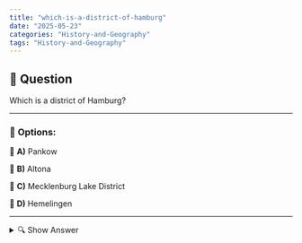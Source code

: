 ```yaml
---
title: "which-is-a-district-of-hamburg"
date: "2025-05-23"
categories: "History-and-Geography"
tags: "History-and-Geography"
---
```


## 📌 **Question**

Which is a district of Hamburg?



---

### 📝 **Options:**

🔘 **A)** Pankow

🔘 **B)** Altona

🔘 **C)** Mecklenburg Lake District

🔘 **D)** Hemelingen

---

<details>
  <summary>🔍 Show Answer</summary>

  <p>
💡  <b>Correct Answer:</b>  b
  </p>
  <p>
    📖<b>Explanation:</b>
    
  </p>
</details>
